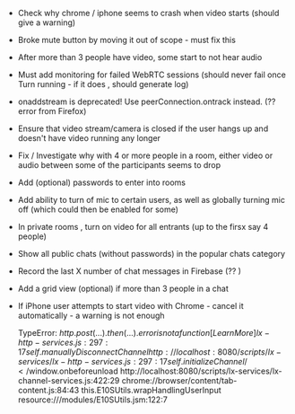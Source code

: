 - Check why chrome / iphone seems to crash when video starts (should give a warning)
- Broke mute button by moving it out of scope - must fix this
- After more than 3 people have video, some start to not hear audio
- Must add monitoring for failed WebRTC sessions (should never fail once Turn running - if it does , should generate log)
- onaddstream is deprecated! Use peerConnection.ontrack instead. (?? error from Firefox)
- Ensure that video stream/camera is closed if the user hangs up and doesn't have video running any longer
- Fix / Investigate why with 4 or more people in a room, either video or audio between some of the participants seems to drop
- Add (optional) passwords to enter into rooms
- Add ability to turn of mic to certain users, as well as globally turning mic off (which could then be enabled for some)
- In private rooms , turn on video for all entrants (up to the firsx say 4 people) 
- Show all public chats (without passwords) in the popular chats category
- Record the last X number of chat messages in Firebase (?? )
- Add a grid view (optional) if more than 3 people in a chat
- If iPhone user attempts to start video with Chrome - cancel it automatically - a warning is not enough


    TypeError: $http.post(...).then(...).error is not a function[Learn More]  lx-http-services.js:297:17
	self.manuallyDisconnectChannel http://localhost:8080/scripts/lx-services/lx-http-services.js:297:17
	self.initializeChannel/</$window.onbeforeunload http://localhost:8080/scripts/lx-services/lx-channel-services.js:422:29
	<anonymous> chrome://browser/content/tab-content.js:84:43
	this.E10SUtils.wrapHandlingUserInput resource:///modules/E10SUtils.jsm:122:7
	<anonymous>